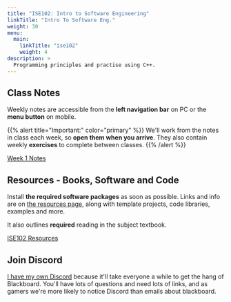 ```yaml
---
title: "ISE102: Intro to Software Engineering"
linkTitle: "Intro To Software Eng."
weight: 30
menu:
  main:
    linkTitle: "ise102"
    weight: 4
description: >
  Programming principles and practise using C++. 
---
```


## Class Notes

Weekly notes are accessible from the **left navigation bar** on PC or the <i class="fas fa-bars"></i> **menu button** on mobile. 

{{% alert title="Important:" color="primary" %}}
We'll work from the notes in class each week, so **open them when you arrive**. They also contain weekly **exercises** to complete between classes. 
{{% /alert %}}

<a class="btn btn-lg btn-primary mr-3 mb-4" href="week1/">Week 1 Notes
</a>

## Resources - Books, Software and Code

Install **the required software packages** as soon as possible. Links and info are on [the resources page](/torrens/ise102/resources/), along with template projects, code libraries, examples and more.

It also outlines **required** reading in the subject textbook.

<a class="btn btn-lg btn-primary mr-3 mb-4" href="/torrens/ise102/resources/">ISE102 Resources
</a>

## Join Discord

[I have my own Discord](https://discord.gg/nC7b5tN) because it'll take everyone a while to get the hang of Blackboard. You'll have lots of questions and need lots of links, and as gamers we're more likely to notice Discord than emails about blackboard. 




<!-- [Download Microsoft Visual Studio Community 2019](https://visualstudio.microsoft.com/vs/) -->




